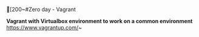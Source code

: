 [200~#Zero day - Vagrant

__Vagrant with Virtualbox environment to work on a common environment__
https://www.vagrantup.com/~
